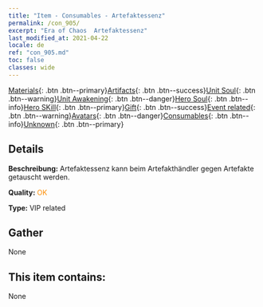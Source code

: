 ```yaml
---
title: "Item - Consumables - Artefaktessenz"
permalink: /con_905/
excerpt: "Era of Chaos  Artefaktessenz"
last_modified_at: 2021-04-22
locale: de
ref: "con_905.md"
toc: false
classes: wide
---
```

 [Materials](/ItemsDE/){: .btn .btn--primary}[Artifacts](/ItemsDE/Artifacts/){: .btn .btn--success}[Unit Soul](/ItemsDE/UnitSoul/){: .btn .btn--warning}[Unit Awakening](/ItemsDE/UnitAwakening/){: .btn .btn--danger}[Hero Soul](/ItemsDE/HeroSoul/){: .btn .btn--info}[Hero SKill](/ItemsDE/HeroSkill/){: .btn .btn--primary}[Gift](/ItemsDE/Gift/){: .btn .btn--success}[Event related](/ItemsDE/Events/){: .btn .btn--warning}[Avatars](/ItemsDE/Avatars/){: .btn .btn--danger}[Consumables](/ItemsDE/Consumables/){: .btn .btn--info}[Unknown](/ItemsDE/Unknown/){: .btn .btn--primary}

## Details
 **Beschreibung:** Artefaktessenz kann beim Artefakthändler gegen Artefakte getauscht werden.

 **Quality:** <span style="color: #FF8C00">OK</span>

 **Type:** VIP related

## Gather

  None

## This item contains:

  None

